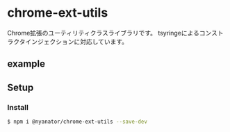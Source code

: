 # chrome-ext-utils
Chrome拡張のユーティリティクラスライブラリです。
tsyringeによるコンストラクタインジェクションに対応しています。

## example

<a name="example"></a>

## Setup

### Install

```bash
$ npm i @nyanator/chrome-ext-utils --save-dev
```

